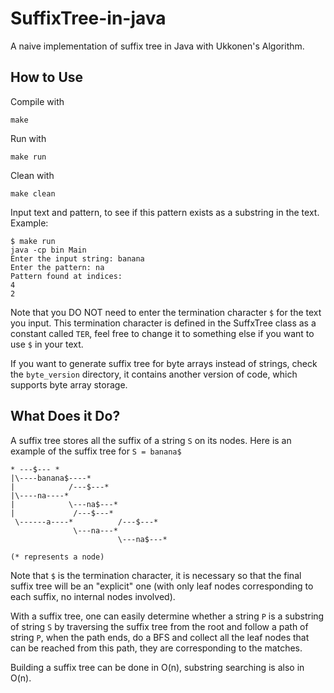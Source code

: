 # SuffixTree-in-java
A naive implementation of suffix tree in Java with Ukkonen's Algorithm.

## How to Use
Compile with 

	make

Run with 

	make run

Clean with 

	make clean

Input text and pattern, to see if this pattern exists as a substring in the text. Example:

	$ make run
	java -cp bin Main
	Enter the input string: banana
	Enter the pattern: na
	Pattern found at indices:
	4
	2

Note that you DO NOT need to enter the termination character ```$``` for the text you input. This termination character is defined in the SuffxTree class as a constant called ```TER```, feel free to change it to something else if you want to use ```$``` in your text.

If you want to generate suffix tree for byte arrays instead of strings, check the ```byte_version``` directory, it contains another version of code, which supports byte array storage.

## What Does it Do?
A suffix tree stores all the suffix of a string ```S``` on its nodes. Here is an example of the suffix tree for ```S = banana$```

    * ---$--- * 
    |\----banana$----*
    |            /---$---*
    |\----na----*
    |            \---na$---*
    |             /---$---*
     \------a----*          /---$---*
                  \---na---*
                            \---na$---*

    (* represents a node) 

Note that ```$``` is the termination character, it is necessary so that the final suffix tree will be an "explicit" one (with only leaf nodes corresponding to each suffix, no internal nodes involved). 

With a suffix tree, one can easily determine whether a string ```P``` is a substring of string ```S``` by traversing the suffix tree from the root and follow a path of string ```P```, when the path ends, do a BFS and collect all the leaf nodes that can be reached from this path, they are corresponding to the matches.

Building a suffix tree can be done in O(n), substring searching is also in O(n).
